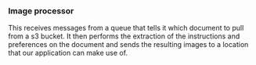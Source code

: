 ### Image processor

This receives messages from a queue that tells it which document to pull from a s3 bucket. 
It then performs the extraction of the instructions and preferences on the document and sends 
the resulting images to a location that our application can make use of.
